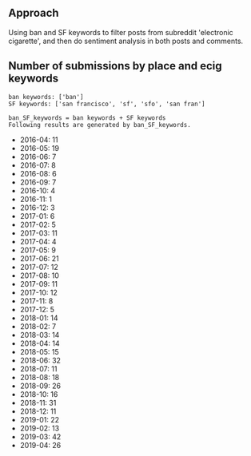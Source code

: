 ## Approach
Using ban and SF keywords to filter posts from subreddit 'electronic cigarette', 
and then do sentiment analysis in both posts and comments.

## Number of submissions by place and ecig keywords
```
ban keywords: ['ban']
SF keywords: ['san francisco', 'sf', 'sfo', 'san fran']

ban_SF_keywords = ban keywords + SF keywords
Following results are generated by ban_SF_keywords.
```
- 2016-04: 11
- 2016-05: 19
- 2016-06: 7
- 2016-07: 8
- 2016-08: 6
- 2016-09: 7
- 2016-10: 4
- 2016-11: 1
- 2016-12: 3
- 2017-01: 6
- 2017-02: 5
- 2017-03: 11
- 2017-04: 4
- 2017-05: 9
- 2017-06: 21
- 2017-07: 12
- 2017-08: 10
- 2017-09: 11
- 2017-10: 12
- 2017-11: 8
- 2017-12: 5
- 2018-01: 14
- 2018-02: 7
- 2018-03: 14
- 2018-04: 14
- 2018-05: 15
- 2018-06: 32
- 2018-07: 11
- 2018-08: 18
- 2018-09: 26
- 2018-10: 16
- 2018-11: 31
- 2018-12: 11
- 2019-01: 22
- 2019-02: 13
- 2019-03: 42
- 2019-04: 26
